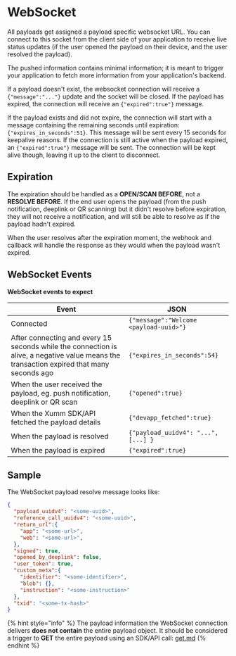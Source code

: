 # WebSocket

All payloads get assigned a payload specific websocket URL. You can connect to this socket from the client side of your application to receive live status updates (if the user opened the payload on their device, and the user resolved the payload).

The pushed information contains minimal information; it is meant to trigger your application to fetch more information from your application's backend.

If a payload doesn't exist, the websocket connection will receive a `{"message":"..."}` update and the socket will be closed. If the payload has expired, the connection will receive an `{"expired":true"}` message.

If the payload exists and did not expire, the connection will start with a message containing the remaining seconds until expiration: `{"expires_in_seconds":51}`. This message will be sent every 15 seconds for keepalive reasons. If the connection is still active when the payload expired, an `{"expired":true"}` message will be sent. The connection will be kept alive though, leaving it up to the client to disconnect.

## Expiration

The expiration should be handled as a **OPEN/SCAN BEFORE**, not a **RESOLVE BEFORE**. If the end user opens the payload (from the push notification, deeplink or QR scanning) but it didn't resolve before expiration, they will not receive a notification, and will still be able to resolve as if the payload hadn't expired.

When the user resolves after the expiration moment, the webhook and callback will handle the response as they would when the payload wasn't expired.

## WebSocket Events

**WebSocket events to expect**

| Event                                                                                                                                     | JSON                                   |
| ----------------------------------------------------------------------------------------------------------------------------------------- | -------------------------------------- |
| Connected                                                                                                                                 | `{"message":"Welcome <payload-uuid>"}` |
| After connecting and every 15 seconds while the connection is alive, a negative value means the transaction expired that many seconds ago | `{"expires_in_seconds":54}`            |
| When the user received the payload, eg. push notification, deeplink or QR scan                                                            | `{"opened":true}`                      |
| When the Xumm SDK/API fetched the payload details                                                                                         | `{"devapp_fetched":true}`              |
| When the payload is resolved                                                                                                              | `{"payload_uuidv4": "...", [...] }`    |
| When the payload is expired                                                                                                               | `{"expired":true}`                     |

## Sample

The WebSocket payload resolve message looks like:

```json
{
  "payload_uuidv4": "<some-uuid>",
  "reference_call_uuidv4": "<some-uuid>",
  "return_url":{
    "app": "<some-url>",
    "web": "<some-url>",
  },
  "signed": true,
  "opened_by_deeplink": false,
  "user_token": true,
  "custom_meta":{
    "identifier": "<some-identifier>",
    "blob": {},
    "instruction": "<some-instruction>"
  },
  "txid": "<some-tx-hash>"
}
```

{% hint style="info" %}
The payload information the WebSocket connection delivers **does not contain** the entire payload object. It should be considered a trigger to **GET** the entire payload using an SDK/API call: [get.md](../../../js-ts-sdk/sdk-syntax/xumm.backendstore-.../get.md "mention")
{% endhint %}
